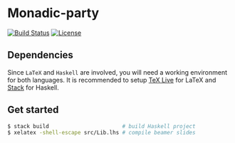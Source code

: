 # Monadic-party
[![Build Status](https://travis-ci.org/BoeingX/monadic-party.svg?branch=master)](https://travis-ci.org/BoeingX/monadic-party)
[![License](https://img.shields.io/badge/License-BSD%203--Clause-blue.svg)](https://opensource.org/licenses/BSD-3-Clause)


## Dependencies

Since `LaTeX` and `Haskell` are involved, you will need a working environment for both languages.
It is recommended to setup [TeX Live](https://www.tug.org/texlive/) for LaTeX
and [Stack](https://docs.haskellstack.org/en/stable/README/) for Haskell.

## Get started

```bash
$ stack build                       # build Haskell project
$ xelatex -shell-escape src/Lib.lhs # compile beamer slides
```

